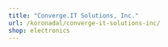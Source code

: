 ```yaml
---
title: "Converge.IT Solutions, Inc."
url: /koronadal/converge-it-solutions-inc/
shop: electronics
---
```

